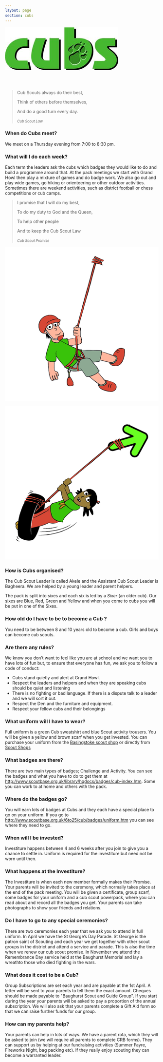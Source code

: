 ```yaml
---
layout: page
section: cubs
---
```


<section class="row-fluid"><section class="span6">

![Cubs image](/images/cubs/logo.jpg)

</section><article class="span6">

<br><br>
<blockquote  class="pull-right">
  <p>Cub Scouts always do their best,</p>
  <p>Think of others before themselves,</p>
  <p>And do a good turn every day.</p>
  <small><cite title="Source Title">Cub Scout Law</cite></small>
</blockquote>


</article></section>

<section class="row-fluid"><article class="span8">

### When do Cubs meet?
We meet on a Thursday evening from 7:00 to 8:30 pm.



### What will I do each week?
Each term the leaders ask the cubs which badges they would like to do and build a programme around that. At the pack meetings we start with Grand Howl then play a mixture of games and do badge work. We also go out and play wide games, go hiking or orienteering or other outdoor activities. Sometimes there are weekend activities, such as district football or chess competitions or cub camps.

<blockquote>
  <p>I promise that I will do my best,</p>
  <p>To do my duty to God and the Queen,</p>
  <p>To help other people</p>
  <p>And to keep the Cub Scout Law</p>
  <small><cite title="Source Title">Cub Scout Promise</cite></small>
</blockquote>



</article><section class="span4">

![Cubs image](/images/cubs/swing2.jpg)

</section></section>

<section class="row-fluid"><section class="span4">

![Cubs image](/images/cubs/swing.jpg)

</section><article class="span8">

### How is Cubs organised?
The Cub Scout Leader is called Akele and the Assistant Cub Scout Leader is Bagheera. We are helped by a young leader and parent helpers.

The pack is split into sixes and each six is led by a *Sixer* (an older cub). Our sixes are Blue, Red, Green and Yellow and when you come to cubs you will be put in one of the Sixes.
### How old do I have to be to become a Cub ?
You need to be between 8 and 10 years old to become a cub. Girls and boys can become cub scouts.

### Are there any rules?
We know you don’t want to feel like you are at school and we want you to have lots of fun but, to ensure that everyone has fun, we ask you to follow a code of conduct:

* Cubs stand quietly and alert at Grand Howl.
* Respect the leaders and helpers and when they are speaking cubs should be quiet and listening
* There is no fighting or bad language. If there is a dispute talk to a leader and we will sort it out.
* Respect the Den and the furniture and equipment.
* Respect your fellow cubs and their belongings


</article></section>

<section class="row-fluid"><article class="span12">


### What uniform will I have to wear?
Full uniform is a green Cub sweatshirt and blue Scout activity trousers. You will be given a yellow and brown scarf when you get invested.  You can purchase your uniform from the [Basingstoke scout shop](www.geocities.com/basingstoke4thscouts/info/BasingstokeScoutShop.htm) or directly from [Scout Shops](http://shop.scouts.org.uk)

### What badges are there?
There are two main types of badges; Challenge and Activity. You can see the badges and what you have to do to get them at http://www.scoutbase.org.uk/library/hqdocs/badges/cub-index.htm. Some you can work to at home and others with the pack.

### Where do the badges go?
You will earn lots of badges at Cubs and they each have a special place to go on your uniform. If you go to http://www.scoutbase.org.uk/6to25/cub/badges/uniform.htm  you can see where they need to go.

### When will I be invested?
Investiture happens between 4 and 6 weeks after you join to give you a chance to settle in. Uniform is required for the investiture but need not be worn until then.

### What happens at the Investiture?
The Investiture is when each new member formally makes their Promise. Your parents will be invited to the ceremony, which normally takes place at the end of the pack meeting. You will be given a certificate, group scarf, some badges for your uniform and a cub scout powerpack, where you can read about and record all the badges you get. Your parents can take photographs to show your friends and relations.

### Do I have to go to any special ceremonies?
There are two ceremonies each year that we ask you to attend in full uniform. In April we have the St George’s Day Parade. St George is the patron saint of Scouting and each year we get together with other scout groups in the district and attend a service and parade. This is also the time when we renew our cub scout promise. In November we attend the Remembrance Day service held at the Baughurst Memorial and lay a wreathto those who died fighting in the wars.

### What does it cost to be a Cub?
Group Subscriptions are set each year and are payable at the 1st April. A letter will be sent to your parents to tell them the exact amount. Cheques should be made payable to "Baughurst Scout and Guide Group". If you start during the year your parents will be asked to pay a proportion of the annual subscription. We will also ask that your parents complete a Gift Aid form so that we can raise further funds for our group.

### How can my parents help?
Your parents can help in lots of ways. We have a parent rota, which they will be asked to join (we will require all parents to complete CRB forms). They can support us by helping at our fundraising activities (Summer Fayre, Fireworks Night, bag packing etc). If they really enjoy scouting they can become a warranted leader.

</article></section>
